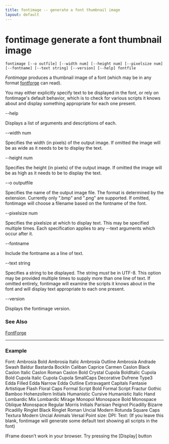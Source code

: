 ```yaml
---
title: fontimage -- generate a font thumbnail image
layout: default
---
```



fontimage
 generate a font thumbnail image
================================

`fontimage [--o outfile] [--width num] [--height num] [--pixelsize num]   [--fontname] [--text string] [--version] [--help] fontfile`

*Fontimage* produces a thumbnail image of a font (which may be in any
format [fontforge](overview.html) can read).

You may either explicitly specify text to be displayed in the font, or
rely on fontimage's default behavior, which is to check for various
scripts it knows about and display something appropriate for each one
present.

--help

Displays a list of arguments and descriptions of each.

--width num

Specifies the width (in pixels) of the output image. If omitted the
image will be as wide as it needs to be to display the text.

--height num

Specifies the height (in pixels) of the output image. If omitted the
image will be as high as it needs to be to display the text.

--o outputfile

Specifies the name of the output image file. The format is determined by
the extension. Currently only ".bmp" and ".png" are supported. If
omitted, fontimage will choose a filename based on the fontname of the
font.

--pixelsize num

Specifies the pixelsize at which to display text. This may be specified
multiple times. Each specification applies to any --text arguments which
occur after it.

--fontname

Include the fontname as a line of text.

--text string

Specifies a string to be displayed. The string *must* be in UTF-8. This
option may be provided multiple times to supply more than one line of
text. If omitted entirely, fontimage will examine the scripts it knows
about in the font and will display text appropriate to each one present.

--version

Displays the fontimage version.

### See Also

[FontForge](overview.html)

* * * * *

### Example

Font: Ambrosia Bold Ambrosia Italic Ambrosia Outline Ambrosia Andrade
Swash Baldur Bastarda Bocklin Caliban Caprice Carmen Caslon Black Caslon
Italic Caslon Roman Caslon Bold Crystal Cupola BoldItalic Cupola Bold
Cupola Italic Cupola Cupola SmallCaps Decorative Dufrene Type3 Edda
Filled Edda Narrow Edda Outline Extravagant Capitals Fantasie Artistique
Flash Floral Caps Formal Script Bold Formal Script Fractur Gothic Bamboo
Hohenzollern Initials Humanistic Cursive Humanistic Italic Hand
Lombardic Mix Lombardic Mirage Monopol Monospace Bold Monospace Oblique
Monospace Regular Morris Initials Parisian Peignot Picadilly Bizarre
Picadilly Ringlet Black Ringlet Roman Uncial Modern Rotunda Square Caps
Textura Modern Uncial Animals Versal Point size: DPI: 
 Text: (If you leave this blank, fontimage will generate some default
text showing all scripts in the font)
 

IFrame doesn't work in your browser. Try pressing the [Display] button
